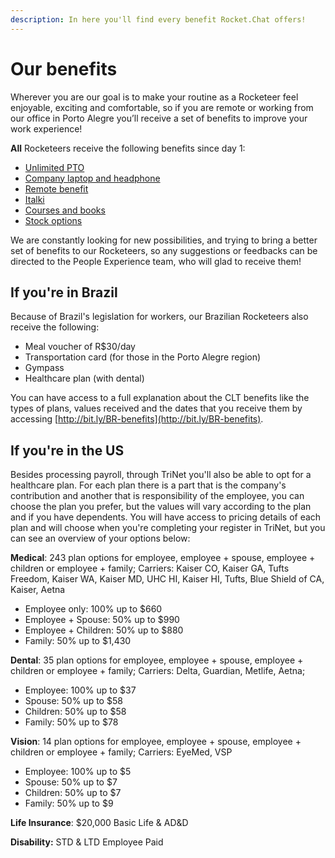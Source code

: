 ```yaml
---
description: In here you'll find every benefit Rocket.Chat offers!
---
```


# Our benefits

Wherever you are our goal is to make your routine as a Rocketeer feel enjoyable, exciting and comfortable, so if you are remote or working from our office in Porto Alegre you’ll receive a set of benefits to improve your work experience!

**All** Rocketeers receive the following benefits since day 1:

* [Unlimited PTO](https://handbook.rocket.chat/company/people/the-daily-life/paid-time-off-policy)
* [Company laptop and headphone](https://handbook.rocket.chat/company/people/joining/onboarding/laptop-ordering)
* [Remote benefit](https://handbook.rocket.chat/company/people/entering-rocket.chat/benefits/remote-benefit)
* [Italki](https://handbook.rocket.chat/company/people/developing-yourself/learning)
* [Courses and books](https://handbook.rocket.chat/company/people/developing-yourself/learning)
* [Stock options](https://handbook.rocket.chat/company/people/entering-rocket.chat/benefits/stock-options)

We are constantly looking for new possibilities, and trying to bring a better set of benefits to our Rocketeers, so any suggestions or feedbacks can be directed to the People Experience team, who will glad to receive them!

## If you're in Brazil

Because of Brazil's legislation for workers, our Brazilian Rocketeers also receive the following:

* Meal voucher of R$30/day
* Transportation card (for those in the Porto Alegre region)
* Gympass
* Healthcare plan (with dental)

You can have access to a full explanation about the CLT benefits like the types of plans, values received and the dates that you receive them by accessing [http://bit.ly/BR-benefits](http://bit.ly/BR-benefits).

## If you're in the US

Besides processing payroll, through TriNet you'll also be able to opt for a healthcare plan. For each plan there is a part that is the company's contribution and another that is responsibility of the employee, you can choose the plan you prefer, but the values will vary according to the plan and if you have dependents. You will have access to pricing details of each plan and will choose when you're completing your register in TriNet, but you can see an overview of your options below:

**Medical**: 243 plan options for employee, employee + spouse, employee + children or employee + family; Carriers: Kaiser CO, Kaiser GA, Tufts Freedom, Kaiser WA, Kaiser MD, UHC HI, Kaiser HI, Tufts, Blue Shield of CA, Kaiser, Aetna

* Employee only: 100% up to $660
* Employee + Spouse: 50% up to $990
* Employee + Children: 50% up to $880
* Family: 50% up to $1,430

**Dental**: 35 plan options for employee, employee + spouse, employee + children or employee + family; Carriers: Delta, Guardian, Metlife, Aetna;

* Employee: 100% up to $37
* Spouse: 50% up to $58
* Children: 50% up to $58
* Family: 50% up to $78

**Vision**: 14 plan options for employee, employee + spouse, employee + children or employee + family; Carriers: EyeMed, VSP

* Employee: 100% up to $5
* Spouse: 50% up to $7
* Children: 50% up to $7
* Family: 50% up to $9

**Life Insurance**: $20,000 Basic Life & AD\&D

**Disability:** STD & LTD Employee Paid
